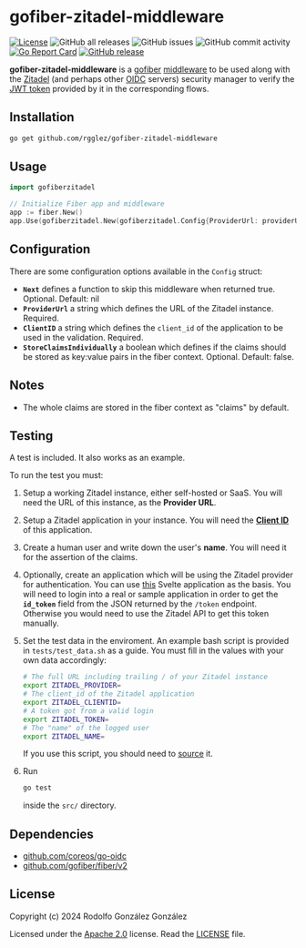 # gofiber-zitadel-middleware

[![License](https://img.shields.io/badge/License-Apache_2.0-blue.svg)](https://opensource.org/licenses/Apache-2.0)
![GitHub all releases](https://img.shields.io/github/downloads/rgglez/gofiber-zitadel-middleware/total)
![GitHub issues](https://img.shields.io/github/issues/rgglez/gofiber-zitadel-middleware)
![GitHub commit activity](https://img.shields.io/github/commit-activity/y/rgglez/gofiber-zitadel-middleware)
[![Go Report Card](https://goreportcard.com/badge/github.com/rgglez/gofiber-zitadel-middleware)](https://goreportcard.com/report/github.com/rgglez/gofiber-zitadel-middleware)
[![GitHub release](https://img.shields.io/github/release/rgglez/gofiber-zitadel-middleware.svg)](https://github.com/rgglez/gofiber-zitadel-middleware/releases/)


**gofiber-zitadel-middleware** is a [gofiber](https://gofiber.io/) [middleware](https://docs.gofiber.io/category/-middleware/) to be used along with the [Zitadel](https://zitadel.com/) (and perhaps other [OIDC](https://auth0.com/es/intro-to-iam/what-is-openid-connect-oidc) servers) security manager to verify the [JWT token](https://jwt.io/) provided by it in the corresponding flows.

## Installation

```bash
go get github.com/rgglez/gofiber-zitadel-middleware
```

## Usage

```go
import gofiberzitadel

// Initialize Fiber app and middleware
app := fiber.New()
app.Use(gofiberzitadel.New(gofiberzitadel.Config{ProviderUrl: providerUrl, ClientID: clientId}))
```

## Configuration

There are some configuration options available in the ```Config``` struct:

* **```Next```** defines a function to skip this middleware when returned true. Optional. Default: nil
* **```ProviderUrl```** a string which defines the URL of the Zitadel instance. Required.
* **```ClientID```** a string which defines the ```client_id``` of the application to be used in the validation. Required.
* **```StoreClaimsIndividually```** a boolean which defines if the claims should be stored as key:value pairs in the fiber context. Optional. Default: false.

## Notes

* The whole claims are stored in the fiber context as "claims" by default. 

## Testing

A test is included. It also works as an example. 

To run the test you must:

1. Setup a working Zitadel instance, either self-hosted or SaaS. You will need the URL of this instance, as the **Provider URL**.
1. Setup a Zitadel application in your instance. You will need the [**Client ID**](https://zitadel.com/docs/guides/manage/console/applications#application-settings) of this application.
1. Create a human user and write down the user's **name**. You will need it for the assertion of the claims.
1. Optionally, create an application which will be using the Zitadel provider for authentication. You can use [this](https://github.com/rvs1257/svelte-zitadel-pkce) Svelte application as the basis. You will need to login into a real or sample application in order to get the **```id_token```** field from the JSON returned by the ```/token``` endpoint.
Otherwise you would need to use the Zitadel API to get this token manually.
1. Set the test data in the enviroment. An example bash script is provided in ```tests/test_data.sh``` as a guide. You must fill in the values with your own data accordingly:

    ```bash
    # The full URL including trailing / of your Zitadel instance
    export ZITADEL_PROVIDER=
    # The client_id of the Zitadel application
    export ZITADEL_CLIENTID=
    # A token got from a valid login 
    export ZITADEL_TOKEN=
    # The "name" of the logged user
    export ZITADEL_NAME=
    ```
    If you use this script, you should need to [source](https://www.geeksforgeeks.org/source-command-in-linux-with-examples/) it.

1. Run
    ```bash
    go test
    ```
    inside the ```src/``` directory.

## Dependencies

* [github.com/coreos/go-oidc](https://github.com/coreos/go-oidc)
* [github.com/gofiber/fiber/v2](https://github.com/gofiber/fiber/v2)

## License

Copyright (c) 2024 Rodolfo González González

Licensed under the [Apache 2.0](LICENSE) license. Read the [LICENSE](LICENSE) file.
